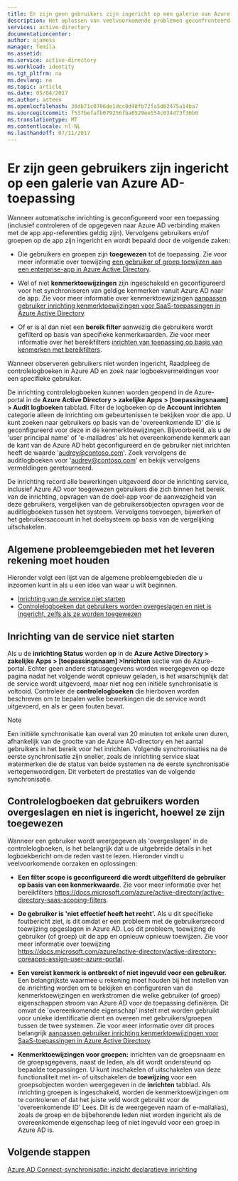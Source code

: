 ```yaml
---
title: Er zijn geen gebruikers zijn ingericht op een galerie van Azure AD-toepassing | Microsoft Docs
description: Het oplossen van veelvoorkomende problemen geconfronteerd wanneer er geen gebruikers die voorkomen een an Azure AD-galerie-toepassing die u hebt geconfigureerd voor gebruikers inrichten met Azure AD
services: active-directory
documentationcenter: 
author: ajamess
manager: femila
ms.assetid: 
ms.service: active-directory
ms.workload: identity
ms.tgt_pltfrm: na
ms.devlang: na
ms.topic: article
ms.date: 05/04/2017
ms.author: asteen
ms.openlocfilehash: 30db71c0706de1dcc0d48fb72fa5d62475a14ba7
ms.sourcegitcommit: f537befafb079256fba0529ee554c034d73f36b0
ms.translationtype: MT
ms.contentlocale: nl-NL
ms.lasthandoff: 07/11/2017
---
```

# <a name="no-users-are-being-provisioned-to-an-azure-ad-gallery-application"></a>Er zijn geen gebruikers zijn ingericht op een galerie van Azure AD-toepassing

Wanneer automatische inrichting is geconfigureerd voor een toepassing (inclusief controleren of de opgegeven naar Azure AD verbinding maken met de app app-referenties geldig zijn). Vervolgens gebruikers en/of groepen op de app zijn ingericht en wordt bepaald door de volgende zaken:

-   Die gebruikers en groepen zijn **toegewezen** tot de toepassing. Zie voor meer informatie over toewijzing [een gebruiker of groep toewijzen aan een enterprise-app in Azure Active Directory](https://docs.microsoft.com/azure/active-directory/active-directory-coreapps-assign-user-azure-portal).

-   Wel of niet **kenmerktoewijzingen** zijn ingeschakeld en geconfigureerd voor het synchroniseren van geldige kenmerken vanuit Azure AD naar de app. Zie voor meer informatie over kenmerktoewijzingen [aanpassen gebruiker inrichting kenmerktoewijzingen voor SaaS-toepassingen in Azure Active Directory](https://docs.microsoft.com/azure/active-directory/active-directory-saas-customizing-attribute-mappings).

-   Of er is al dan niet een **bereik filter** aanwezig die gebruikers wordt gefilterd op basis van specifieke kenmerkwaarden. Zie voor meer informatie over het bereikfilters [inrichten van toepassing op basis van kenmerken met bereikfilters](https://docs.microsoft.com/azure/active-directory/active-directory-saas-scoping-filters).

Wanneer observeren gebruikers niet worden ingericht, Raadpleeg de controlelogboeken in Azure AD en zoek naar logboekvermeldingen voor een specifieke gebruiker.

De inrichting controlelogboeken kunnen worden geopend in de Azure-portal in de **Azure Active Directory &gt; zakelijke Apps &gt; \[toepassingsnaam\] &gt; Audit logboeken** tabblad. Filter de logboeken op de **Account inrichten** categorie alleen de inrichting om gebeurtenissen te bekijken voor die app. U kunt zoeken naar gebruikers op basis van de 'overeenkomende ID' die is geconfigureerd voor deze in de kenmerktoewijzingen. Bijvoorbeeld, als u de 'user principal name' of 'e-mailadres' als het overeenkomende kenmerk aan de kant van de Azure AD hebt geconfigureerd en de gebruiker niet inrichten heeft de waarde 'audrey@contoso.com'. Zoek vervolgens de auditlogboeken voor 'audrey@contoso.com' en bekijk vervolgens vermeldingen geretourneerd.

De inrichting record alle bewerkingen uitgevoerd door de inrichting service, inclusief Azure AD voor toegewezen gebruikers die zich binnen het bereik van de inrichting, opvragen van de doel-app voor de aanwezigheid van deze gebruikers, vergelijken van de gebruikersobjecten opvragen voor de auditlogboeken tussen het systeem. Vervolgens toevoegen, bijwerken of het gebruikersaccount in het doelsysteem op basis van de vergelijking uitschakelen.

## <a name="general-problem-areas-with-provisioning-to-consider"></a>Algemene probleemgebieden met het leveren rekening moet houden

Hieronder volgt een lijst van de algemene probleemgebieden die u inzoomen kunt in als u een idee van waar u wilt beginnen.

* [Inrichting van de service niet starten](#provisioning-service-does-not-appear-to-start)
* [Controlelogboeken dat gebruikers worden overgeslagen en niet is ingericht, zelfs als ze worden toegewezen](#audit-logs-say-users-are-skipped-and-not-provisioned-even-though-they-are-assigned)

## <a name="provisioning-service-does-not-appear-to-start"></a>Inrichting van de service niet starten

Als u de **inrichting Status** worden **op** in de **Azure Active Directory &gt; zakelijke Apps &gt; \[toepassingsnaam\] &gt;Inrichten** sectie van de Azure-portal. Echter geen andere statusgegevens worden weergegeven op deze pagina nadat het volgende wordt opnieuw geladen, is het waarschijnlijk dat de service wordt uitgevoerd, maar niet nog een initiële synchronisatie is voltooid. Controleer de **controlelogboeken** die hierboven worden beschreven om te bepalen welke bewerkingen die de service wordt uitgevoerd, en als er geen fouten bevat.

>[!NOTE]
>Een initiële synchronisatie kan overal van 20 minuten tot enkele uren duren, afhankelijk van de grootte van de Azure AD-directory en het aantal gebruikers in het bereik voor het inrichten. Volgende synchronisaties na de eerste synchronisatie zijn sneller, zoals de inrichting service slaat watermerken die de status van beide systemen na de eerste synchronisatie vertegenwoordigen. Dit verbetert de prestaties van de volgende synchronisatie.
>
>

## <a name="audit-logs-say-users-are-skipped-and-not-provisioned-even-though-they-are-assigned"></a>Controlelogboeken dat gebruikers worden overgeslagen en niet is ingericht, hoewel ze zijn toegewezen

Wanneer een gebruiker wordt weergegeven als 'overgeslagen' in de controlelogboeken, is het belangrijk dat u de uitgebreide details in het logboekbericht om de reden vast te lezen. Hieronder vindt u veelvoorkomende oorzaken en oplossingen:

-   **Een filter scope is geconfigureerd** **die wordt uitgefilterd de gebruiker op basis van een kenmerkwaarde**. Zie voor meer informatie over het bereikfilters <https://docs.microsoft.com/azure/active-directory/active-directory-saas-scoping-filters>.

-   **De gebruiker is 'niet effectief heeft het recht'.** Als u dit specifieke foutbericht ziet, is dit omdat er een probleem met de gebruikersrecord toewijzing opgeslagen in Azure AD. Los dit probleem, toewijzing de gebruiker (of groep) uit de app en opnieuw opnieuw toewijzen. Zie voor meer informatie over toewijzing <https://docs.microsoft.com/azure/active-directory/active-directory-coreapps-assign-user-azure-portal>.

-   **Een vereist kenmerk is ontbreekt of niet ingevuld voor een gebruiker.** Een belangrijkste waarmee u rekening moet houden bij het instellen van de inrichting worden om te bekijken en configureren van de kenmerktoewijzingen en werkstromen die welke gebruiker (of groep) eigenschappen stroom van Azure AD voor de toepassing definiëren. Dit omvat de 'overeenkomende eigenschap' instelt met worden gebruikt voor unieke identificatie dient en overeen met gebruikers/groepen tussen de twee systemen. Zie voor meer informatie over dit proces belangrijk [aanpassen gebruiker inrichting kenmerktoewijzingen voor SaaS-toepassingen in Azure Active Directory](https://docs.microsoft.com/azure/active-directory/active-directory-saas-customizing-attribute-mappings).

  * **Kenmerktoewijzingen voor groepen:** inrichten van de groepsnaam en de groepsgegevens, naast de leden, als dit wordt ondersteund op bepaalde toepassingen. U kunt inschakelen of uitschakelen van deze functionaliteit met in- of uitschakelen de **toewijzing** voor een groepsobjecten worden weergegeven in de **inrichten** tabblad. Als inrichting groepen is ingeschakeld, worden de kenmerktoewijzingen om te controleren of dat het juiste veld wordt gebruikt voor de 'overeenkomende ID' Lees. Dit is de weergegeven naam of e-mailalias), zoals de groep en de bijbehorende leden niet worden ingericht als de overeenkomende eigenschap leeg of niet ingevuld voor een groep in Azure AD is.

## <a name="next-steps"></a>Volgende stappen
[Azure AD Connect-synchronisatie: inzicht declaratieve inrichting](active-directory-aadconnectsync-understanding-declarative-provisioning.md)

